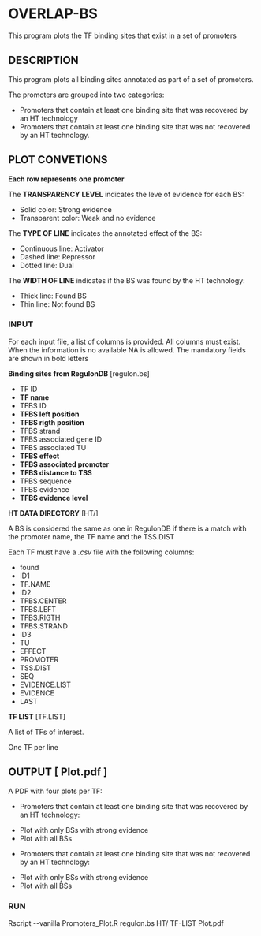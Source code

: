 # OVERLAP-BS

This program plots the TF binding sites that exist in a set of promoters

## DESCRIPTION

This program plots all binding sites annotated as part of a set of promoters. 

The promoters are grouped into two categories:
 - Promoters that contain at least one binding site that was recovered by an HT technology
 - Promoters that contain at least one  binding site that was not recovered by an HT technology.

## PLOT CONVETIONS

**Each row represents one promoter**

The **TRANSPARENCY LEVEL** indicates the leve of evidence for each BS:
 - Solid color: Strong evidence
 - Transparent color: Weak and no evidence

The **TYPE OF LINE** indicates the annotated effect of the BS:
 - Continuous line: Activator
 - Dashed line: Repressor
 - Dotted line: Dual

The **WIDTH OF LINE** indicates if the BS was found by the HT technology:
 - Thick line: Found BS
 - Thin line: Not found BS


### INPUT

For each input file, a list of columns is provided. All columns must exist. When the information is no available NA is allowed. The mandatory fields are shown in bold letters

**Binding sites from RegulonDB** [regulon.bs]
 - TF ID
 - **TF name**
 - TFBS ID
 - **TFBS left position**
 - **TFBS rigth position** 
 - TFBS strand
 - TFBS associated gene ID
 - TFBS associated TU 
 - **TFBS effect**
 - **TFBS associated promoter**
 - **TFBS distance to TSS**
 - TFBS sequence
 - TFBS evidence
 - **TFBS evidence level**

**HT DATA DIRECTORY** [HT/]

A BS is considered the same as one in RegulonDB if there is a match with the promoter name, the TF name and the TSS.DIST

Each TF must have a *.csv* file with the following columns:

 - found
 - ID1
 - TF.NAME
 - ID2
 - TFBS.CENTER
 - TFBS.LEFT
 - TFBS.RIGTH
 - TFBS.STRAND
 - ID3
 - TU
 - EFFECT
 - PROMOTER
 - TSS.DIST
 - SEQ
 - EVIDENCE.LIST
 - EVIDENCE
 - LAST

**TF LIST** [TF.LIST]

A list of TFs of interest.

One TF per line


## OUTPUT [ Plot.pdf ]

A PDF with four plots per TF:
 - Promoters that contain at least one binding site that was recovered by an HT technology:

  * Plot with only BSs with strong evidence
  * Plot with all BSs

 - Promoters that contain at least one  binding site that was not recovered by an HT technology:

  * Plot with only BSs with strong evidence
  * Plot with all BSs


### RUN

 Rscript --vanilla Promoters_Plot.R regulon.bs HT/ TF-LIST Plot.pdf
 
